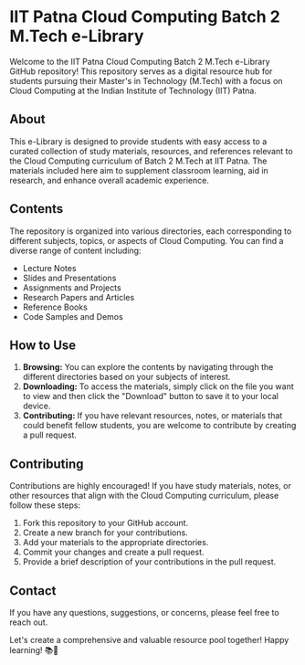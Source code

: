 # IIT Patna Cloud Computing Batch 2 M.Tech e-Library

Welcome to the IIT Patna Cloud Computing Batch 2 M.Tech e-Library GitHub repository! This repository serves as a digital resource hub for students pursuing their Master's in Technology (M.Tech) with a focus on Cloud Computing at the Indian Institute of Technology (IIT) Patna.

## About

This e-Library is designed to provide students with easy access to a curated collection of study materials, resources, and references relevant to the Cloud Computing curriculum of Batch 2 M.Tech at IIT Patna. The materials included here aim to supplement classroom learning, aid in research, and enhance overall academic experience.

## Contents

The repository is organized into various directories, each corresponding to different subjects, topics, or aspects of Cloud Computing. You can find a diverse range of content including:

- Lecture Notes
- Slides and Presentations
- Assignments and Projects
- Research Papers and Articles
- Reference Books
- Code Samples and Demos

## How to Use

1. **Browsing:** You can explore the contents by navigating through the different directories based on your subjects of interest.
2. **Downloading:** To access the materials, simply click on the file you want to view and then click the "Download" button to save it to your local device.
3. **Contributing:** If you have relevant resources, notes, or materials that could benefit fellow students, you are welcome to contribute by creating a pull request.

## Contributing

Contributions are highly encouraged! If you have study materials, notes, or other resources that align with the Cloud Computing curriculum, please follow these steps:

1. Fork this repository to your GitHub account.
2. Create a new branch for your contributions.
3. Add your materials to the appropriate directories.
4. Commit your changes and create a pull request.
5. Provide a brief description of your contributions in the pull request.


## Contact

If you have any questions, suggestions, or concerns, please feel free to reach out.

Let's create a comprehensive and valuable resource pool together! Happy learning! 📚🚀